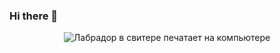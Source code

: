 ### Hi there 👋
<p align='center'>
  <img  src="https://media.giphy.com/media/Vbtc9VG51NtzT1Qnv1/giphy.gif" alt="Лабрадор в свитере печатает на компьютере">
</p>


<!--
**mr-crodo/mr-crodo** is a ✨ _special_ ✨ repository because its `README.md` (this file) appears on your GitHub profile.

Here are some ideas to get you started:

- 🔭 I’m currently working on to improve portfolio, each time developing new sites and using new technologies.
- 🌱 I’m currently learning ...
- 🌱 I’m currently studying Java Script and React
- 👯 I’m looking to collaborate on ...
- 🤔 I’m looking for help with ...
- 💬 Ask me about ...
- 📫 How to reach me: ...
- 😄 Pronouns: ...
- ⚡ Fun fact: ...
-->
